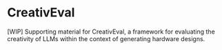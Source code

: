 # CreativEval
[WIP] Supporting material for CreativEval, a framework for evaluating the creativity of LLMs within the context of generating hardware designs.

